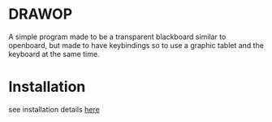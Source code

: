 # DRAWOP

A simple program made to be a transparent blackboard similar to openboard,
but made to have keybindings so to use a graphic tablet and the keyboard at the same time.

# Installation

see installation details [here](docs/installation.md)


